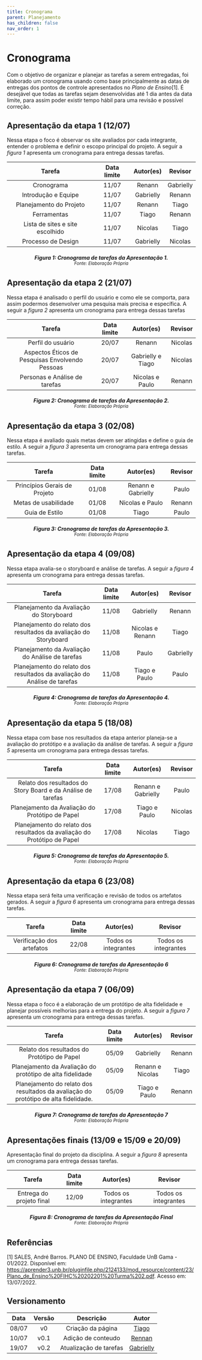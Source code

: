 ```yaml
---
title: Cronograma
parent: Planejamento
has_children: false
nav_order: 1
---
```


# Cronograma 

Com o objetivo de organizar e planejar as tarefas a serem entregadas, foi elaborado um cronograma usando como base principalmente as datas de entregas dos pontos de controle apresentados no *Plano de Ensino*[1]. É desejável que todas as tarefas sejam desenvolvidas até 1 dia antes da data limite, para assim poder existir tempo hábil para uma revisão e possível correção.

## Apresentação da etapa 1 (12/07)

Nessa etapa o foco é observar os site avaliados por cada integrante, entender o problema e definir o escopo principal do projeto. A seguir a *figura 1* apresenta um cronograma para entrega dessas tarefas.

|       Tarefa       | Data limite |  Autor(es)  |   Revisor   |
|:------------------:|:-----------:|:-----------:|:-----------:|
|        Cronograma       |    11/07    |   Renann    | Gabrielly |
|    Introdução e Equipe  |    11/07    |   Gabrielly | Renann    |
| Planejamento do Projeto |    11/07    |   Renann    | Tiago     |
|       Ferramentas       |    11/07    |   Tiago     | Renann    |
|  Lista de sites e site escolhido |    11/07    | Nicolas   | Tiago |
|    Processo de Design   |    11/07    |  Gabrielly  | Nicolas   |

<figcaption align='center'>
  <h6>  <b>Figura 1: Cronograma de tarefas da Apresentação 1.</b><br>
    <small>Fonte: Elaboração Própria</small>
</figcaption>

## Apresentação da etapa 2 (21/07)

Nessa etapa é analisado o perfil do usuário e como ele se comporta, para assim podermos desenvolver uma pesquisa mais precisa e específica. A seguir a *figura 2* apresenta um cronograma para entrega dessas tarefas

|                     Tarefa                      | Data limite |    Autor(es)     | Revisor |
|:-----------------------------------------------:|:-----------:|:----------------:|:-------:|
|                Perfil do usuário                |    20/07    |      Renann      | Nicolas |
| Aspectos Éticos de Pesquisas Envolvendo Pessoas |    20/07    | Gabrielly e Tiago | Nicolas |
|          Personas e Análise de tarefas          |    20/07    | Nicolas e Paulo  | Renann  |

<figcaption align='center'>
   <h6> <b>Figura 2: Cronograma de tarefas da Apresentação 2.</b><br>
    <small>Fonte: Elaboração Própria</small>
</figcaption>

## Apresentação da etapa 3 (02/08)

Nessa etapa é avaliado quais metas devem ser atingidas e define o guia de estilo. A seguir a *figura 3* apresenta um cronograma para entrega dessas tarefas.

|            Tarefa            | Data limite |     Autor(es)     | Revisor |
|:----------------------------:|:-----------:|:-----------------:|:-------:|
| Princípios Gerais de Projeto |    01/08    | Renann e Gabrielly |  Paulo  |
|     Metas de usabilidade     |    01/08    |  Nicolas e Paulo  | Renann  |
|        Guia de Estilo        |    01/08    |       Tiago       |  Paulo  |

<figcaption align='center'>
  <h6><b>Figura 3: Cronograma de tarefas da Apresentação 3.</b><br>
    <small>Fonte: Elaboração Própria</small>
</figcaption>

## Apresentação da etapa 4 (09/08)

Nessa etapa avalia-se o storyboard e análise de tarefas. A seguir a *figura 4* apresenta um cronograma para entrega dessas tarefas.

|                                  Tarefa                                  | Data limite |    Autor(es)     | Revisor  |
|:------------------------------------------------------------------------:|:-----------:|:----------------:|:--------:|
|                 Planejamento da Avaliação do Storyboard                  |    11/08    |     Gabrielly     |  Renann  |
|     Planejamento do relato dos resultados da avaliação do Storyboard     |    11/08    | Nicolas e Renann | Tiago |
|             Planejamento da Avaliação do Análise de tarefas              |    11/08    |      Paulo       | Gabrielly |
| Planejamento do relato dos resultados da avaliação do Análise de tarefas |    11/08    |  Tiago e Paulo   | Paulo |

<figcaption align='center'>
   <h6> <b>Figura 4: Cronograma de tarefas da Apresentação 4.</b><br>
    <small>Fonte: Elaboração Própria</small>
</figcaption>

## Apresentação da etapa 5 (18/08)

Nessa etapa com base nos resultados da etapa anterior planeja-se a avaliação do protótipo e a avaliação da análise de tarefas. A seguir a *figura 5* apresenta um cronograma para entrega dessas tarefas.

|                                  Tarefa                                  | Data limite |    Autor(es)     | Revisor |
|:------------------------------------------------------------------------:|:-----------:|:----------------:|:-------:|
|       Relato dos resultados do Story Board e da Análise de tarefas       |    17/08    |  Renann e Gabrielly  |  Paulo  |
|             Planejamento da Avaliação do Protótipo de Papel              |    17/08    | Tiago e Paulo |  Nicolas  |
| Planejamento do relato dos resultados da avaliação do Protótipo de Papel |    17/08    |     Nicolas      |  Tiago  |

<figcaption align='center'>
   <h6> <b>Figura 5: Cronograma de tarefas da Apresentação 5.</b><br>
    <small>Fonte: Elaboração Própria</small>
</figcaption>

## Apresentação da etapa 6 (23/08)

Nessa etapa será feita uma verificação e revisão de todos os artefatos gerados. A seguir a *figura 6* apresenta um cronograma para entrega dessas tarefas.

|          Tarefa           | Data limite |      Autor(es)       |       Revisor        |
|:-------------------------:|:-----------:|:--------------------:|:--------------------:|
| Verificação dos artefatos |    22/08    | Todos os integrantes | Todos os integrantes |
  
<figcaption align='center'>
 <h6><b>Figura 6: Cronograma de tarefas da Apresentação 6</b><br>
  <small>Fonte: Elaboração Própria</small>
</figcaption>

## Apresentação da etapa 7 (06/09)

Nessa etapa o foco é a elaboração de um protótipo de alta fidelidade e planejar possíveis melhorias para a entrega do projeto. A seguir a *figura 7* apresenta um cronograma para entrega dessas tarefas.

|                                       Tarefa                                        | Data limite |    Autor(es)     | Revisor |
|:-----------------------------------------------------------------------------------:|:-----------:|:----------------:|:-------:|
|                     Relato dos resultados do Protótipo de Papel                     |    05/09    |     Gabrielly     | Renann  |
|              Planejamento da Avaliação do protótipo de alta fidelidade              |    05/09    | Renann e Nicolas |  Tiago  |
| Planejamento do relato dos resultados da avaliação do protótipo de alta fidelidade. |    05/09    |  Tiago e Paulo   | Renann  |

<figcaption align='center'>
 <h6><b>Figura 7: Cronograma de tarefas da Apresentação 7</b><br>
  <small>Fonte: Elaboração Própria</small>
 </figcaption>
 
## Apresentações finais (13/09 e 15/09 e 20/09)

Apresentação final do projeto da disciplina. A seguir a *figura 8* apresenta um cronograma para entrega dessas tarefas.

|          Tarefa          | Data limite |      Autor(es)       |       Revisor        |
|:------------------------:|:-----------:|:--------------------:|:--------------------:|
| Entrega do projeto final |    12/09    | Todos os integrantes | Todos os integrantes |

<figcaption align='center'>
 <h6> <b>Figura 8: Cronograma de tarefas da Apresentação Final</b><br>
  <small>Fonte: Elaboração Própria</small>
</figcaption>

## Referências
[1] SALES, André Barros. PLANO DE ENSINO, Faculdade UnB Gama - 01/2022. Disponível em: https://aprender3.unb.br/pluginfile.php/2124133/mod_resource/content/23/Plano_de_Ensino%20FIHC%20202201%20Turma%202.pdf. Acesso em: 13/07/2022.

## Versionamento

| Data  | Versão |     Descrição      |    Autor    |
|:-----:|:------:|:------------------:|:-----------:|
| 08/07 |   v0   | Criação da página  | [Tiago](https://github.com/TiagoBuson) |
| 10/07 |  v0.1 | Adição de conteudo |   [Rennan](https://github.com/NyndoND)    |
| 19/07 |  v0.2 | Atualização de tarefas |   [Gabrielly](https://github.com/GabriellyAssuncao)    |
